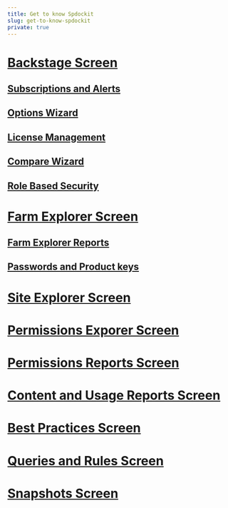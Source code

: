 ```yaml
---
title: Get to know Spdockit
slug: get-to-know-spdockit
private: true
---
```


# [Backstage Screen](backstage-screen.md)
## [Subscriptions and Alerts](subscriptions-and-alerts.md)
## [Options Wizard](options-wizard.md)
## [License Management](license-management.md)
## [Compare Wizard](compare-wizard.md)
## [Role Based Security](role-based-security.md)
# [Farm Explorer Screen](farm-explorer-screen.md)
## [Farm Explorer Reports](farm-explorer-reports.md)
## [Passwords and Product keys](passwords-and-product-keys.md)
# [Site Explorer Screen](site-explorer-screen.md)
# [Permissions Exporer Screen](permissions-explorer-screen.md)
# [Permissions Reports Screen](permissions-reports-screen.md)
# [Content and Usage Reports Screen](content-and-usage-reports-screen.md)
# [Best Practices Screen](best-practices-screen.md)
# [Queries and Rules Screen](queries-and-rules-screen.md)
# [Snapshots Screen](snapshots-screen.md)


